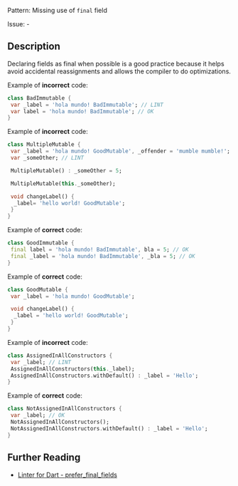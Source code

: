 Pattern: Missing use of `final` field

Issue: -

## Description

Declaring fields as final when possible is a good practice because it helps
avoid accidental reassignments and allows the compiler to do optimizations.

Example of **incorrect** code:
```dart
class BadImmutable {
 var _label = 'hola mundo! BadImmutable'; // LINT
 var label = 'hola mundo! BadImmutable'; // OK
}
```

Example of **incorrect** code:
```dart
class MultipleMutable {
 var _label = 'hola mundo! GoodMutable', _offender = 'mumble mumble!'; // LINT
 var _someOther; // LINT

 MultipleMutable() : _someOther = 5;

 MultipleMutable(this._someOther);

 void changeLabel() {
  _label= 'hello world! GoodMutable';
 }
}
```

Example of **correct** code:
```dart
class GoodImmutable {
 final label = 'hola mundo! BadImmutable', bla = 5; // OK
 final _label = 'hola mundo! BadImmutable', _bla = 5; // OK
}
```

Example of **correct** code:
```dart
class GoodMutable {
 var _label = 'hola mundo! GoodMutable';

 void changeLabel() {
  _label = 'hello world! GoodMutable';
 }
}
```

Example of **incorrect** code:
```dart
class AssignedInAllConstructors {
 var _label; // LINT
 AssignedInAllConstructors(this._label);
 AssignedInAllConstructors.withDefault() : _label = 'Hello';
}
```

Example of **correct** code:
```dart
class NotAssignedInAllConstructors {
 var _label; // OK
 NotAssignedInAllConstructors();
 NotAssignedInAllConstructors.withDefault() : _label = 'Hello';
}
```

## Further Reading

* [Linter for Dart - prefer_final_fields](https://dart.dev/tools/linter-rules/prefer_final_fields)